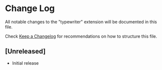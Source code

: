# Change Log
All notable changes to the "typewriter" extension will be documented in this file.

Check [Keep a Changelog](http://keepachangelog.com/) for recommendations on how to structure this file.

## [Unreleased]
- Initial release
